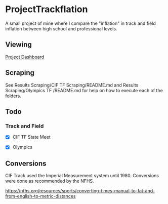 # ProjectTrackflation
A small project of mine where I compare the "inflation" in track and field inflation between high school and professional levels.

## Viewing

[Project Dashboard](https://alexa8596.github.io/ProjectTrackflation/)

## Scraping

See Results Scraping/CIF TF Scraping/README.md and Results Scraping/Olympics TF /README.md for help on how to execute each of the folders.

## Todo

### Track and Field
- [X] CIF TF State Meet

- [X] Olympics

## Conversions
CIF Track used the Imperial Measurement system until 1980. Conversions were done as recommended by the NFHS.

https://nfhs.org/resources/sports/converting-times-manual-to-fat-and-from-english-to-metric-distances
